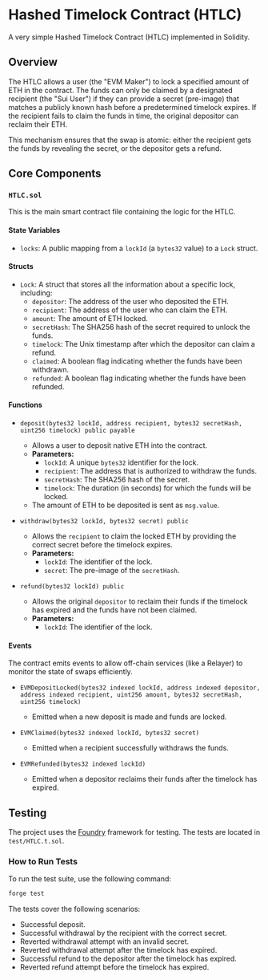 # Hashed Timelock Contract (HTLC)

A very simple Hashed Timelock Contract (HTLC) implemented in Solidity.

## Overview

The HTLC allows a user (the "EVM Maker") to lock a specified amount of ETH in the contract. The funds can only be claimed by a designated recipient (the "Sui User") if they can provide a secret (pre-image) that matches a publicly known hash before a predetermined timelock expires. If the recipient fails to claim the funds in time, the original depositor can reclaim their ETH.

This mechanism ensures that the swap is atomic: either the recipient gets the funds by revealing the secret, or the depositor gets a refund.

## Core Components

### `HTLC.sol`

This is the main smart contract file containing the logic for the HTLC.

#### State Variables

-   `locks`: A public mapping from a `lockId` (a `bytes32` value) to a `Lock` struct.

#### Structs

-   `Lock`: A struct that stores all the information about a specific lock, including:
    -   `depositor`: The address of the user who deposited the ETH.
    -   `recipient`: The address of the user who can claim the ETH.
    -   `amount`: The amount of ETH locked.
    -   `secretHash`: The SHA256 hash of the secret required to unlock the funds.
    -   `timelock`: The Unix timestamp after which the depositor can claim a refund.
    -   `claimed`: A boolean flag indicating whether the funds have been withdrawn.
    -   `refunded`: A boolean flag indicating whether the funds have been refunded.

#### Functions

-   `deposit(bytes32 lockId, address recipient, bytes32 secretHash, uint256 timelock) public payable`
    -   Allows a user to deposit native ETH into the contract.
    -   **Parameters:**
        -   `lockId`: A unique `bytes32` identifier for the lock.
        -   `recipient`: The address that is authorized to withdraw the funds.
        -   `secretHash`: The SHA256 hash of the secret.
        -   `timelock`: The duration (in seconds) for which the funds will be locked.
    -   The amount of ETH to be deposited is sent as `msg.value`.

-   `withdraw(bytes32 lockId, bytes32 secret) public`
    -   Allows the `recipient` to claim the locked ETH by providing the correct secret before the timelock expires.
    -   **Parameters:**
        -   `lockId`: The identifier of the lock.
        -   `secret`: The pre-image of the `secretHash`.

-   `refund(bytes32 lockId) public`
    -   Allows the original `depositor` to reclaim their funds if the timelock has expired and the funds have not been claimed.
    -   **Parameters:**
        -   `lockId`: The identifier of the lock.

#### Events

The contract emits events to allow off-chain services (like a Relayer) to monitor the state of swaps efficiently.

-   `EVMDepositLocked(bytes32 indexed lockId, address indexed depositor, address indexed recipient, uint256 amount, bytes32 secretHash, uint256 timelock)`
    -   Emitted when a new deposit is made and funds are locked.

-   `EVMClaimed(bytes32 indexed lockId, bytes32 secret)`
    -   Emitted when a recipient successfully withdraws the funds.

-   `EVMRefunded(bytes32 indexed lockId)`
    -   Emitted when a depositor reclaims their funds after the timelock has expired.

## Testing

The project uses the [Foundry](https://github.com/foundry-rs/foundry) framework for testing. The tests are located in `test/HTLC.t.sol`.

### How to Run Tests

To run the test suite, use the following command:

```bash
forge test
```

The tests cover the following scenarios:
-   Successful deposit.
-   Successful withdrawal by the recipient with the correct secret.
-   Reverted withdrawal attempt with an invalid secret.
-   Reverted withdrawal attempt after the timelock has expired.
-   Successful refund to the depositor after the timelock has expired.
-   Reverted refund attempt before the timelock has expired. 